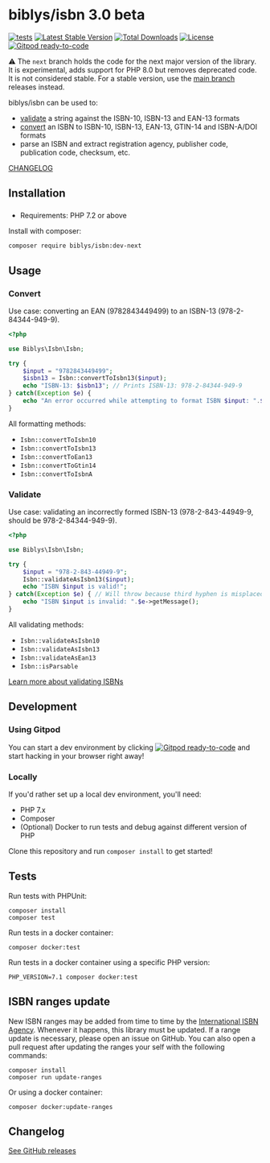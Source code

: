 # biblys/isbn 3.0 beta

[![tests](https://github.com/biblys/isbn/actions/workflows/tests.yml/badge.svg)](https://github.com/biblys/isbn/actions/workflows/tests.yml)
[![Latest Stable Version](https://poser.pugx.org/biblys/isbn/v/stable)](https://packagist.org/packages/biblys/isbn)
[![Total Downloads](https://poser.pugx.org/biblys/isbn/downloads)](https://packagist.org/packages/biblys/isbn)
[![License](https://img.shields.io/badge/license-MIT-blue.svg)](http://opensource.org/licenses/MIT)
[![Gitpod ready-to-code](https://img.shields.io/badge/Gitpod-ready--to--code-blue?logo=gitpod)](https://gitpod.io/#https://github.com/biblys/isbn)

:warning: The `next` branch holds the code for the next major version of the library.
It is experimental, adds support for PHP 8.0 but removes deprecated code. It is not considered stable.
For a stable version, use the [main branch](https://github.com/biblys/isbn/tree/main) releases instead.

biblys/isbn can be used to:

- [validate](#validate) a string against the ISBN-10, ISBN-13 and EAN-13 formats
- [convert](#convert) an ISBN to ISBN-10, ISBN-13, EAN-13, GTIN-14 and ISBN-A/DOI formats
- parse an ISBN and extract registration agency, publisher code, publication code, checksum, etc.

[CHANGELOG](https://github.com/biblys/isbn/releases)

## Installation

### 
- Requirements: PHP 7.2 or above

Install with composer:

```console
composer require biblys/isbn:dev-next
```

## Usage

### Convert

Use case: converting an EAN (9782843449499) to an ISBN-13 (978-2-84344-949-9).

```php
<?php

use Biblys\Isbn\Isbn;

try {
    $input = "9782843449499";
    $isbn13 = Isbn::convertToIsbn13($input);
    echo "ISBN-13: $isbn13"; // Prints ISBN-13: 978-2-84344-949-9
} catch(Exception $e) {
    echo "An error occurred while attempting to format ISBN $input: ".$e->getMessage();
}
```

All formatting methods:

- `Isbn::convertToIsbn10`
- `Isbn::convertToIsbn13`
- `Isbn::convertToEan13`
- `Isbn::convertToGtin14`
- `Isbn::convertToIsbnA`

### Validate

Use case: validating an incorrectly formed ISBN-13 (978-2-843-44949-9, should
be 978-2-84344-949-9).

```php
<?php

use Biblys\Isbn\Isbn;

try {
    $input = "978-2-843-44949-9";
    Isbn::validateAsIsbn13($input);
    echo "ISBN $input is valid!";
} catch(Exception $e) { // Will throw because third hyphen is misplaced
    echo "ISBN $input is invalid: ".$e->getMessage();
}
```

All validating methods:

- `Isbn::validateAsIsbn10`
- `Isbn::validateAsIsbn13`
- `Isbn::validateAsEan13`
- `Isbn::isParsable`

[Learn more about validating ISBNs](https://github.com/biblys/isbn/wiki/Validating-ISBNs-using-the-new-public-API)

## Development

### Using Gitpod

You can start a dev environment by clicking
[![Gitpod ready-to-code](https://img.shields.io/badge/Gitpod-ready--to--code-blue?logo=gitpod)](https://gitpod.io/#https://github.com/biblys/isbn)
and start hacking in your browser right away!

### Locally

If you'd rather set up a local dev environment, you'll need:

- PHP 7.x
- Composer
- (Optional) Docker to run tests and debug against different version of PHP

Clone this repository and run `composer install` to get started!

## Tests

Run tests with PHPUnit:

```console
composer install
composer test
```

Run tests in a docker container:

```console
composer docker:test
```

Run tests in a docker container using a specific PHP version:

```console
PHP_VERSION=7.1 composer docker:test
```

## ISBN ranges update

New ISBN ranges may be added from time to time by the
[International ISBN Agency](https://www.isbn-international.org/). Whenever it
happens, this library must be updated. If a range update is necessary, please
open an issue on GitHub.
You can also open a pull request after updating the ranges your self with the
following commands:

```console
composer install
composer run update-ranges
```

Or using a docker container:

```console
composer docker:update-ranges
```

## Changelog

[See GitHub releases](https://github.com/biblys/isbn/releases)
